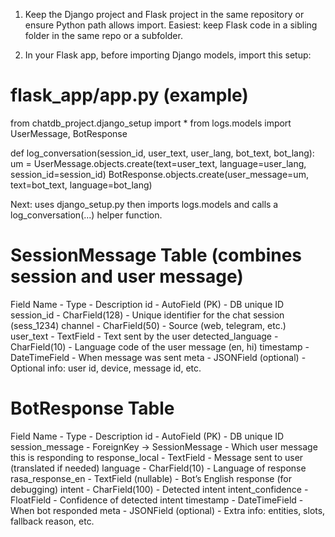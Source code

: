 1.	Keep the Django project and Flask project in the same repository or ensure Python path allows import. Easiest: keep Flask code in a sibling folder in the same repo or a subfolder.

3.	In your Flask app, before importing Django models, import this setup:

# flask_app/app.py (example)
from chatdb_project.django_setup import *
from logs.models import UserMessage, BotResponse

def log_conversation(session_id, user_text, user_lang, bot_text, bot_lang):
    um = UserMessage.objects.create(text=user_text, language=user_lang, session_id=session_id)
    BotResponse.objects.create(user_message=um, text=bot_text, language=bot_lang)

Next:
  uses django_setup.py then imports logs.models and calls a log_conversation(...) helper function.

# SessionMessage Table (combines session and user message)

Field Name  -  Type -  Description 
id - AutoField (PK)  -  DB unique ID
session_id -  CharField(128)  -   Unique identifier for the chat session (sess_1234)
channel  -  CharField(50)  -  Source (web, telegram, etc.)
user_text -  TextField -  Text sent by the user
detected_language -  CharField(10)  -   Language code of the user message (en, hi)
timestamp  -   DateTimeField  -   When message was sent
meta  -    JSONField (optional)  -   Optional info: user id, device, message id, etc.

# BotResponse Table
Field Name  -  Type  -  Description
id  -  AutoField (PK)  -  DB unique ID
session_message   -   ForeignKey → SessionMessage   -  Which user message this is responding to
response_local  -  TextField   -  Message sent to user (translated if needed)
language -  CharField(10)   -  Language of response
rasa_response_en  -  TextField (nullable)  -  Bot’s English response (for debugging)
intent  -  CharField(100)  -  Detected intent
intent_confidence  -  FloatField  -  Confidence of detected intent
timestamp  -  DateTimeField  -  When bot responded
meta  -  JSONField (optional)   -  Extra info: entities, slots, fallback reason, etc.

    

